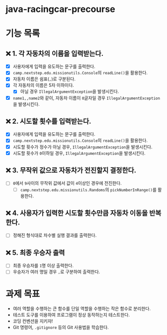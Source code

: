 # java-racingcar-precourse

# 기능 목록

## ❌ 1. 각 자동차의 이름을 입력받는다.
- [x] 사용자에게 입력을 유도하는 문구를 출력한다.
- [x] `camp.nextstep.edu.missionutils.Console`의 `readLine()`을 활용한다.
- [x] 자동차 이름은 쉼표(`,`)로 구분된다.
- [x] 각 자동차의 이름은 5자 이하이다.
  - [x] 아닐 경우 `IllegalArgumentException`을 발생시킨다.
- [x] `name1,,name2`와 같이, 자동차 이름이 `0`글자일 경우 `IllegalArgumentException`을 발생시킨다.

## ❌ 2. 시도할 횟수를 입력받는다.
- [x] 사용자에게 입력을 유도하는 문구를 출력한다.
- [x] `camp.nextstep.edu.missionutils.Console`의 `readLine()`을 활용한다.
- [x] 시도할 횟수가 정수가 아닐 경우, `IllegalArgumentException`을 발생시킨다.
- [x] 시도할 횟수가 `0`이하일 경우, `IllegalArgumentException`을 발생시킨다.

## ❌ 3. 무작위 값으로 자동차가 전진할지 결정한다.
- [ ] `0`에서 `9`사이의 무작위 값에서 값이 `4`이상인 경우에 전진한다.
  - [ ] `camp.nextstep.edu.missionutils.Randoms`의 `pickNumberInRange()`를 활용한다.

## ❌ 4. 사용자가 입력한 시도할 횟수만큼 자동차 이동을 반복한다.
- [ ] 정해진 형식대로 차수별 실행 결과를 출력한다.

## ❌ 5. 최종 우승자 출력
- [ ] 최종 우승자를 `1`명 이상 출력한다.
- [ ] 우승자가 여러 명일 경우 `,`로 구분하여 출력한다. 

# 과제 목표

- 여러 역할을 수행하는 큰 함수를 단일 역할을 수행하는 작은 함수로 분리한다.
- 테스트 도구를 이용하여 프로그램이 정상 동작하는지 테스트한다.
- 코딩 컨벤션을 지키자!
- Git 명령어, `.gitignore` 등의 Git 사용법을 학습한다.